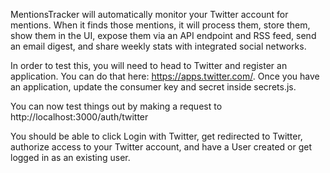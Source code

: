 MentionsTracker will automatically monitor your Twitter account for mentions.   When it finds those mentions, it will process them, store them, show them in the UI, expose them via an API endpoint and RSS feed, send an email digest, and share weekly stats with integrated social networks.

In order to test this, you will need to head to Twitter and register an application. You can do that here: https://apps.twitter.com/. Once you have an application, update the consumer key and secret inside secrets.js.

You can now test things out by making a request to http://localhost:3000/auth/twitter 

You should be able to click Login with Twitter, get redirected to Twitter, authorize access to your Twitter account, and have a User created or get logged in as an existing user.
